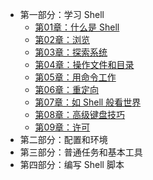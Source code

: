 - 第一部分：学习 Shell
  - [第01章：什么是 Shell](part-1-learning-the-shell/01-what-is-the-shell)
  - [第02章：浏览](part-1-learning-the-shell/02-navigation)
  - [第03章：探索系统](part-1-learning-the-shell/03-exploring-the-system)
  - [第04章：操作文件和目录](part-1-learning-the-shell/04-manipulating-files-and-directories)
  - [第05章：用命令工作](part-1-learning-the-shell/05-working-with-commands)
  - [第06章：重定向](part-1-learning-the-shell/06-redirection)
  - [第07章：如 Shell 般看世界](part-1-learning-the-shell/07-seeing-the-world-as-the-shell-sees-it)
  - [第08章：高级键盘技巧](part-1-learning-the-shell/08-advanced-keyboard-tricks)
  - [第09章：许可](part-1-learning-the-shell/09-permissions)
- 第二部分：配置和环境
- 第三部分：普通任务和基本工具
- 第四部分：编写 Shell 脚本